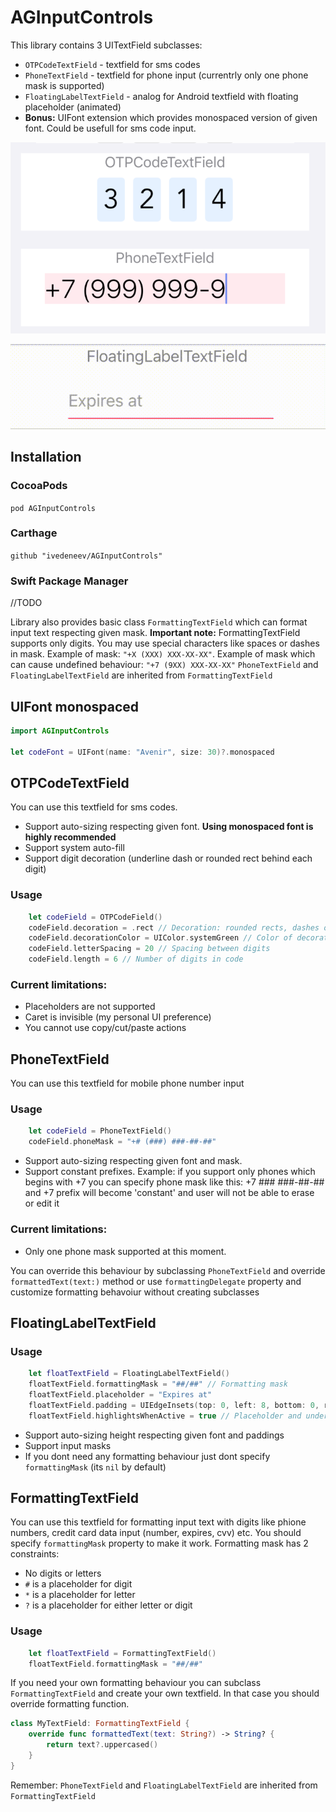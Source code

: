 # AGInputControls

This library contains 3 UITextField subclasses: 
* `OTPCodeTextField` - textfield for sms codes
* `PhoneTextField` - textfield for phone input (currentrly only one phone mask is supported)
* `FloatingLabelTextField` - analog for Android textfield with floating placeholder (animated)
* **Bonus:** UIFont extension which provides monospaced version of given font. Could be usefull for sms code input.

![How it looks](https://github.com/ivedeneev/AGInputControls/blob/main/Previews/visual.png "How it looks")

![How it looks](https://github.com/ivedeneev/AGInputControls/blob/main/Previews/float_anim.gif "How it looks")

## Installation

### CocoaPods
`pod AGInputControls`

### Carthage
`github "ivedeneev/AGInputControls"`

### Swift Package Manager
//TODO


Library also provides basic class `FormattingTextField` which can format input text respecting given mask. 
**Important note:** FormattingTextField  supports only digits. You may use special characters like spaces or dashes in mask. Example of mask: `"+X (XXX) XXX-XX-XX"`. Example of mask which can cause undefined behaviour: `"+7 (9XX) XXX-XX-XX"` `PhoneTextField` and `FloatingLabelTextField` are inherited from `FormattingTextField`

## UIFont monospaced

```swift
import AGInputControls

let codeFont = UIFont(name: "Avenir", size: 30)?.monospaced
```

## OTPCodeTextField
You can use this textfield for sms codes.

* Support auto-sizing respecting given font. **Using monospaced font is highly recommended**
* Support system auto-fill
* Support digit decoration (underline dash or rounded rect behind each digit)

### Usage
```swift
    let codeField = OTPCodeField()
    codeField.decoration = .rect // Decoration: rounded rects, dashes or none. See OTPCodeField.Decoration
    codeField.decorationColor = UIColor.systemGreen // Color of decoration elements
    codeField.letterSpacing = 20 // Spacing between digits
    codeField.length = 6 // Number of digits in code
```

### Current limitations:
* Placeholders are not supported
* Caret is invisible (my personal UI preference)
* You cannot use copy/cut/paste actions

## PhoneTextField
You can use this textfield for mobile phone number input

### Usage
```swift
    let codeField = PhoneTextField()
    codeField.phoneMask = "+# (###) ###-##-##"
```

* Support auto-sizing respecting given font and mask.
* Support constant prefixes. Example: if you support only phones which begins with +7 you can specify phone mask like this: +7 ### ###-##-## and +7 prefix will become 'constant' and user will not be able to erase or edit it

### Current limitations:
* Only one phone mask supported at this moment.


You can override this behaviour by subclassing `PhoneTextField` and override `formattedText(text:)` method or use `formattingDelegate` property and customize formatting behavoiur without creating subclasses

## FloatingLabelTextField

### Usage
```swift
    let floatTextField = FloatingLabelTextField()
    floatTextField.formattingMask = "##/##" // Formatting mask
    floatTextField.placeholder = "Expires at"
    floatTextField.padding = UIEdgeInsets(top: 0, left: 8, bottom: 0, right: 0) // Paddings :)
    floatTextField.highlightsWhenActive = true // Placeholder and underline view are filled by tintColor when textfield is active
```

* Support auto-sizing height respecting given font and paddings
* Support input masks
* If you dont need any formatting behaviour just dont specify `formattingMask` (its `nil` by default)

## FormattingTextField
You can use this textfield for formatting input text with digits like phione numbers, credit card data input (number, expires, cvv) etc. You should specify `formattingMask` property to make it work. Formatting mask has 2 constraints:
- No digits or letters
- `#` is a placeholder for digit
- `*` is a placeholder for letter
- `?` is a placeholder for either letter or digit

### Usage
```swift
    let floatTextField = FormattingTextField()
    floatTextField.formattingMask = "##/##"
```

If you need your own formatting behaviour you can subclass `FormattingTextField` and create your own textfield. In that case you should override formatting function.

```swift
class MyTextField: FormattingTextField {
    override func formattedText(text: String?) -> String? {
        return text?.uppercased()
    }
}
```
Remember: `PhoneTextField` and `FloatingLabelTextField` are inherited from `FormattingTextField`
